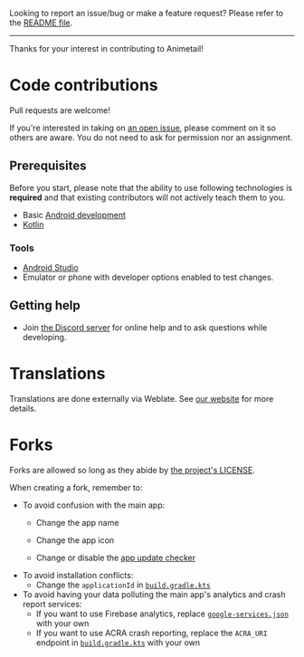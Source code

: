 Looking to report an issue/bug or make a feature request? Please refer to the [README file](https://github.com/dark25/animetail2#issues-feature-requests-and-contributing).

---

Thanks for your interest in contributing to Animetail!


# Code contributions

Pull requests are welcome!

If you're interested in taking on [an open issue](https://github.com/dark25/animetail2/issues), please comment on it so others are aware.
You do not need to ask for permission nor an assignment.

## Prerequisites

Before you start, please note that the ability to use following technologies is **required** and that existing contributors will not actively teach them to you.

- Basic [Android development](https://developer.android.com/)
- [Kotlin](https://kotlinlang.org/)

### Tools

- [Android Studio](https://developer.android.com/studio)
- Emulator or phone with developer options enabled to test changes.

## Getting help

- Join [the Discord server](https://discord.gg/s82Vu589Ya) for online help and to ask questions while developing.

# Translations

Translations are done externally via Weblate. See [our website](https://aniyomi.org/docs/contribute#translation) for more details.


# Forks

Forks are allowed so long as they abide by [the project's LICENSE](https://github.com/aniyomiorg/aniyomi/blob/main/LICENSE).

When creating a fork, remember to:

- To avoid confusion with the main app:
    - Change the app name
    - Change the app icon

    - Change or disable the [app update checker](https://github.com/aniyomiorg/aniyomi/blob/main/app/src/main/java/eu/kanade/tachiyomi/data/updater/AppUpdateChecker.kt)
- To avoid installation conflicts:
    - Change the `applicationId` in [`build.gradle.kts`](https://github.com/aniyomiorg/aniyomi/blob/main/app/build.gradle.kts)
- To avoid having your data polluting the main app's analytics and crash report services:
    - If you want to use Firebase analytics, replace [`google-services.json`](https://github.com/aniyomiorg/aniyomi/blob/main/app/src/standard/google-services.json) with your own
    - If you want to use ACRA crash reporting, replace the `ACRA_URI` endpoint in [`build.gradle.kts`](https://github.com/aniyomiorg/aniyomi/blob/main/app/build.gradle.kts) with your own
